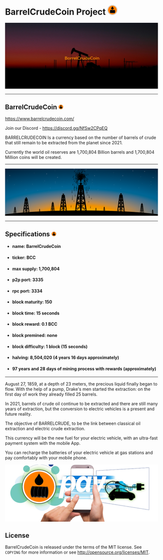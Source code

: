 BarrelCrudeCoin Project ![](share/pixmaps/bitcoin32.png)
===================================== 
![](share/oil-02.jpg)
 
---------------- 
BarrelCrudeCoin ![](share/pixmaps/bitcoin16.png)
----------------
https://www.barrelcrudecoin.com/

Join our Discord - https://discord.gg/NfSw2CPqEQ

BARRELCRUDECOIN Is a currency based on the number of barrels of crude 
that still remain to be extracted from the planet since 2021. 

Currently the world oil reserves are 1,700,804 Billion barrels and 1,700,804 Million coins will be created.

----------------

![](share/oil-01.png)

---------------- 
Specifications ![](share/pixmaps/bitcoin16.png)
----------------
+ #### name: BarrelCrudeCoin

+ #### ticker: BCC

+ #### max supply: 1,700,804

+ #### p2p port: 3335

+ #### rpc port: 3334

+ #### block maturity: 150

+ #### block time: 15 seconds

+ #### block reward: 0.1 BCC

+ #### block premined: none

+ #### block difficulty: 1 block (15 seconds)

+ #### halving: 8,504,020 (4 years 16 days approximately)

+ #### 97 years  and 28 days of mining process with rewards (approximately)



----------------

August 27, 1859, at a depth of 23 meters, the precious liquid finally began to flow. With the help of a pump, Drake's men started the extraction: on the first day of work they already filled 25 barrels.

In 2021, barrels of crude oil continue to be extracted and there are still many years of extraction, but the conversion to electric vehicles is a present and future reality.

The objective of BARRELCRUDE, to be the link between classical oil extraction and electric crude extraction. 

This currency will be the new fuel for your electric vehicle,
with an ultra-fast payment system with the mobile App.

You can recharge the batteries of your electric vehicle at gas stations 
and pay comfortably with your mobile phone.

![](share/oil-03.png)


License
-------

BarrelCrudeCoin is released under the terms of the MIT license. See `COPYING` for more
information or see http://opensource.org/licenses/MIT.

